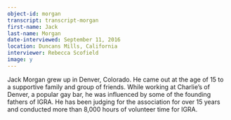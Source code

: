 ```yaml
---
object-id: morgan    
transcript: transcript-morgan  
first-name: Jack
last-name: Morgan
date-interviewed: September 11, 2016
location: Duncans Mills, California
interviewer: Rebecca Scofield
image: y
--- 
```

Jack Morgan grew up in Denver, Colorado. He came out at the age of 15 to a supportive family and group of friends. While working at Charlie’s of Denver, a popular gay bar, he was influenced by some of the founding fathers of IGRA. He has been judging for the association for over 15 years and conducted more than 8,000 hours of volunteer time for IGRA. 